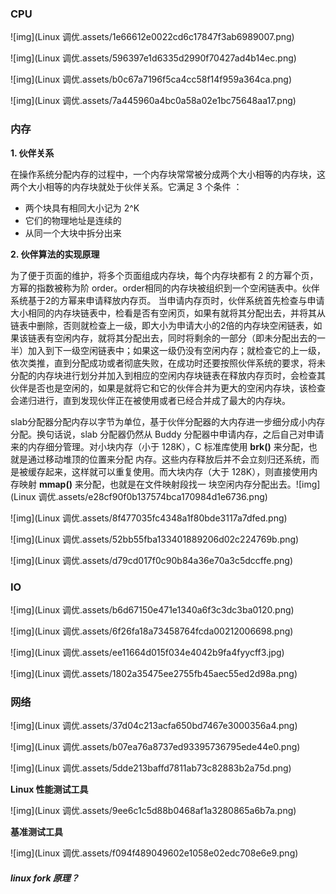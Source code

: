 ### CPU

![img](Linux 调优.assets/1e66612e0022cd6c17847f3ab6989007.png)

![img](Linux 调优.assets/596397e1d6335d2990f70427ad4b14ec.png)

![img](Linux 调优.assets/b0c67a7196f5ca4cc58f14f959a364ca.png)

![img](Linux 调优.assets/7a445960a4bc0a58a02e1bc75648aa17.png)

### 内存

**1. 伙伴关系**

在操作系统分配内存的过程中，一个内存块常常被分成两个大小相等的内存块，这两个大小相等的内存块就处于伙伴关系。它满足 3 个条件 ：

-   两个块具有相同大小记为 2^K
-   它们的物理地址是连续的
-   从同一个大块中拆分出来

**2. 伙伴算法的实现原理**

为了便于页面的维护，将多个页面组成内存块，每个内存块都有 2 的方幂个页，方幂的指数被称为阶 order。order相同的内存块被组织到一个空闲链表中。伙伴系统基于2的方幂来申请释放内存页。
当申请内存页时，伙伴系统首先检查与申请大小相同的内存块链表中，检看是否有空闲页，如果有就将其分配出去，并将其从链表中删除，否则就检查上一级，即大小为申请大小的2倍的内存块空闲链表，如果该链表有空闲内存，就将其分配出去，同时将剩余的一部分（即未分配出去的一半）加入到下一级空闲链表中；如果这一级仍没有空闲内存；就检查它的上一级，依次类推，直到分配成功或者彻底失败，在成功时还要按照伙伴系统的要求，将未分配的内存块进行划分并加入到相应的空闲内存块链表在释放内存页时，会检查其伙伴是否也是空闲的，如果是就将它和它的伙伴合并为更大的空闲内存块，该检查会递归进行，直到发现伙伴正在被使用或者已经合并成了最大的内存块。

slab分配器分配内存以字节为单位，基于伙伴分配器的大内存进一步细分成小内存分配。换句话说，slab 分配器仍然从 Buddy 分配器中申请内存，之后自己对申请来的内存细分管理。对小块内存（小于 128K），C 标准库使用 **brk()** 来分配，也就是通过移动堆顶的位置来分配 内存。这些内存释放后并不会立刻归还系统，而是被缓存起来，这样就可以重复使用。而大块内存（大于 128K），则直接使用内存映射 **mmap()** 来分配，也就是在文件映射段找一 块空闲内存分配出去。![img](Linux 调优.assets/e28cf90f0b137574bca170984d1e6736.png)

![img](Linux 调优.assets/8f477035fc4348a1f80bde3117a7dfed.png)

![img](Linux 调优.assets/52bb55fba133401889206d02c224769b.png)

![img](Linux 调优.assets/d79cd017f0c90b84a36e70a3c5dccffe.png)

### IO

![img](Linux 调优.assets/b6d67150e471e1340a6f3c3dc3ba0120.png)

![img](Linux 调优.assets/6f26fa18a73458764fcda00212006698.png)

![img](Linux 调优.assets/ee11664d015f034e4042b9fa4fyycff3.jpg)

![img](Linux 调优.assets/1802a35475ee2755fb45aec55ed2d98a.png)

### 网络

![img](Linux 调优.assets/37d04c213acfa650bd7467e3000356a4.png)

![img](Linux 调优.assets/b07ea76a8737ed93395736795ede44e0.png)

![img](Linux 调优.assets/5dde213baffd7811ab73c82883b2a75d.png)

**Linux 性能测试工具**

![img](Linux 调优.assets/9ee6c1c5d88b0468af1a3280865a6b7a.png)

**基准测试工具**

![img](Linux 调优.assets/f094f489049602e1058e02edc708e6e9.png)

##### linux fork 原理？

